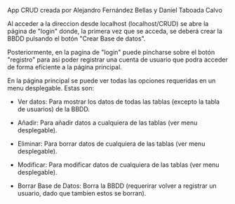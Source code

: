 App CRUD creada por Alejandro Fernández Bellas y Daniel Taboada Calvo

Al acceder a la direccion desde localhost (localhost/CRUD) se abre la página de "login" donde, la primera vez que se acceda, se deberá crear la BBDD pulsando el botón 
"Crear Base de datos".

Posteriormente, en la pagina de "login" puede pincharse sobre el botón "registro" para asi poder registrar una cuenta de usuario que podra acceder de forma eficiente a 
la página principal.

En la página principal se puede ver todas las opciones requeridas en un menu desplegable. Estas son:

- Ver datos: Para mostrar los datos de todas las tablas (excepto la tabla de usuarios) de la BBDD.

- Añadir: Para añadir datos a cualquiera de las tablas (ver menu desplegable).

- Eliminar: Para borrar datos de cualquiera de las tablas (ver menu desplegable).

- Modificar: Para modificar datos de cualquiera de las tablas (ver menu desplegable).

- Borrar Base de Datos: Borra la BBDD (requerirar volver a registrar un usuario, dado que tambien estos se borran).
